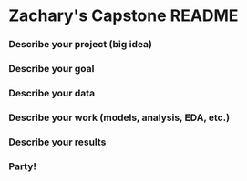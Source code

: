 # Zachary's Capstone README

### Describe your project (big idea)

### Describe your goal

### Describe your data

### Describe your work (models, analysis, EDA, etc.)

### Describe your results

### Party!
